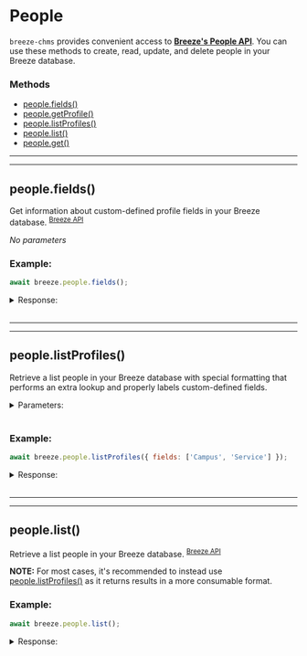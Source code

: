 # People

`breeze-chms` provides convenient access to **[Breeze's People API](https://app.breezechms.com/api#people)**. You can use these methods to create, read, update, and delete people in your Breeze database.

### Methods

- [people.fields()](#peoplefields)
- [people.getProfile()](#peoplegetProfile)
- [people.listProfiles()](#peoplelistProfiles)
- [people.list()](#peoplelist)
- [people.get()](#peopleget)

---

---

## people.fields()

Get information about custom-defined profile fields in your Breeze database. <sup>[Breeze API](https://app.breezechms.com/api#list_profile_fields)</sup>

_No parameters_

### Example:

```js
await breeze.people.fields();
```

<details>
<summary>Response:</summary>

```json
[
  {
    "id": "222222",
    "oid": "000000",
    "section_id": "1",
    "name": "Main",
    "column_id": "1",
    "position": "1",
    "profile_id": "1111111111111",
    "created_on": "2020-1-30 14:00:00",
    "fields": [
      {
        "id": "3333333",
        "oid": "000000",
        "field_id": "4444444444444",
        "profile_section_id": "1",
        "field_type": "multiple_choice",
        "name": "Gender",
        "position": "2",
        "profile_id": "4444444444444",
        "created_on": "2020-1-30 14:00:00",
        "options": [
          {
            "id": "5555555",
            "oid": "000000",
            "option_id": "1",
            "profile_field_id": "4444444444444",
            "name": "Female",
            "position": "3",
            "profile_id": "5f88f1582bff5",
            "created_on": "2020-1-30 14:00:00",
          },
          ...
        ]
      },
      ...
    ]
  },
  ...
]
```

</details><br>

---

---

## people.listProfiles()

Retrieve a list people in your Breeze database with special formatting that performs an extra lookup and properly labels custom-defined fields.

<details>
<summary>Parameters:</summary>

| Option | Description                                                                                                                                                                             | Default                               |
| ------ | --------------------------------------------------------------------------------------------------------------------------------------------------------------------------------------- | ------------------------------------- |
| limit  | Number of people to return. If 0 or not present, will return all people.                                                                                                                | `0` _(no&nbsp;limit)_                 |
| offset | Number of people to skip before beginning to return results.<br>_(Can be used in conjunction with limit for pagination.)_                                                               | `0` _(no&nbsp;offset)_                |
| fields | Array of custom fields to be matched up and included with each person result.<br>**NOTE:** This finds the first field that matches, so it's encouraged to use only fields unique names. | `['']` _(no&nbsp;custom&nbsp;fields)_ |

</details><br>

### Example:

```js
await breeze.people.listProfiles({ fields: ['Campus', 'Service'] });
```

<details>
<summary>Response:</summary>

```json

```

</details><br>

---

---

## people.list()

Retrieve a list people in your Breeze database. <sup>[Breeze API](https://app.breezechms.com/api#list_people)</sup>

**NOTE:** For most cases, it's recommended to instead use [people.listProfiles()](<#people.listProfiles()>) as it returns results in a more consumable format.

### Example:

```js
await breeze.people.list();
```

<details>
<summary>Response:</summary>

```json

```

</details><br>
